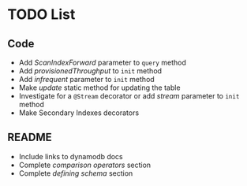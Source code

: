 # TODO List
## Code
* Add *ScanIndexForward* parameter to `query` method
* Add *provisionedThroughput* to `init` method
* Add *infrequent* parameter to `init` method
* Make *update* static method for updating the table
* Investigate for a `@Stream` decorator or add *stream* parameter to `init` method
* Make Secondary Indexes decorators
## README
* Include links to dynamodb docs
* Complete *comparison operators* section
* Complete *defining schema* section